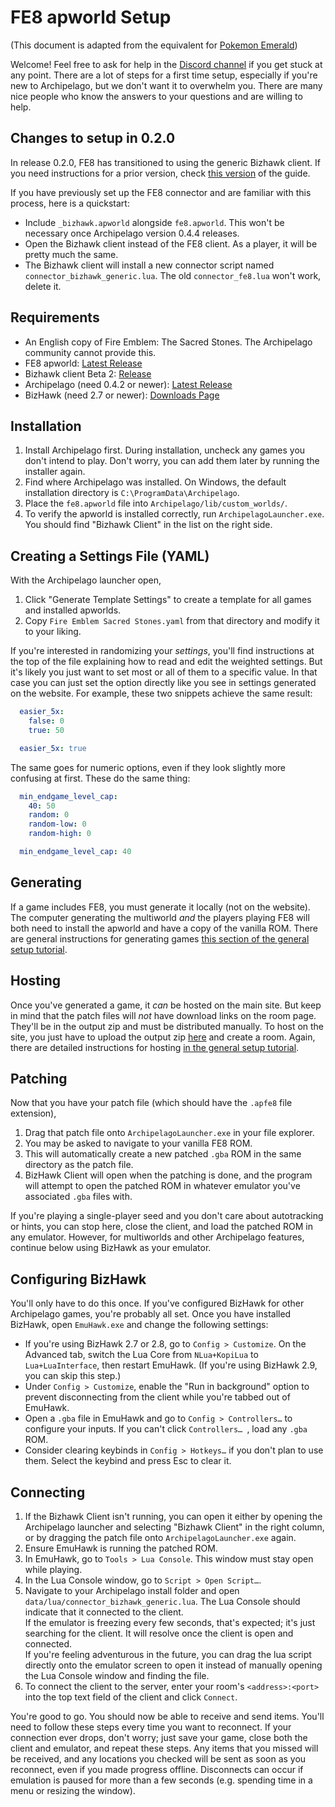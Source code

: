 # FE8 apworld Setup

(This document is adapted from the equivalent for [Pokemon Emerald](https://gist.github.com/Zunawe/406ea7a7ff50db9bf80e4bd040009fed))

Welcome! Feel free to ask for help in the [Discord channel](https://discord.com/channels/731205301247803413/1098762105445953546) if you get stuck at any point. There are a lot of steps for a first time setup, especially if you're new to Archipelago, but we don't want it to overwhelm you. There are many nice people who know the answers to your questions and are willing to help.

## Changes to setup in 0.2.0

In release 0.2.0, FE8 has transitioned to using the generic Bizhawk client. If you need instructions for a prior version, check [this version](https://github.com/CT075/fe8-archipelago/blob/9fec147178b3e0b628fb8b866b082dfcfd93a9e3/setup.md) of the guide.

If you have previously set up the FE8 connector and are familiar with this process, here is a quickstart:

- Include `_bizhawk.apworld` alongside `fe8.apworld`. This won't be necessary once Archipelago version 0.4.4 releases.
- Open the Bizhawk client instead of the FE8 client. As a player, it will be pretty much the same.
- The Bizhawk client will install a new connector script named `connector_bizhawk_generic.lua`. The old `connector_fe8.lua` won't work, delete it.

## Requirements

- An English copy of Fire Emblem: The Sacred Stones. The Archipelago community cannot provide this.
- FE8 apworld: [Latest Release](https://github.com/CT075/Archipelago/releases/latest)
- Bizhawk client Beta 2: [Release](https://github.com/Zunawe/Archipelago/releases/tag/bizhawk_beta-2)
- Archipelago (need 0.4.2 or newer): [Latest Release](https://github.com/ArchipelagoMW/Archipelago/releases/latest)
- BizHawk (need 2.7 or newer): [Downloads Page](https://tasvideos.org/BizHawk/ReleaseHistory)

## Installation

1. Install Archipelago first. During installation, uncheck any games you don't intend to play. Don't worry, you can add them later by running the installer again.
2. Find where Archipelago was installed. On Windows, the default installation directory is `C:\ProgramData\Archipelago`.
3. Place the `fe8.apworld` file into `Archipelago/lib/custom_worlds/`.
4. To verify the apworld is installed correctly, run `ArchipelagoLauncher.exe`. You should find "Bizhawk Client" in the list on the right side.

## Creating a Settings File (YAML)

With the Archipelago launcher open,
1. Click "Generate Template Settings" to create a template for all games and installed apworlds.
2. Copy `Fire Emblem Sacred Stones.yaml` from that directory and modify it to your liking.

If you're interested in randomizing your _settings_, you'll find instructions at the top of the file explaining how to read and edit the weighted settings. But it's likely you just want to set most or all of them to a specific value. In that case you can just set the option directly like you see in settings generated on the website. For example, these two snippets achieve the same result:

```yaml
  easier_5x:
    false: 0
    true: 50
```

```yaml
  easier_5x: true
```

The same goes for numeric options, even if they look slightly more confusing at first. These do the same thing:

```yaml
  min_endgame_level_cap:
    40: 50
    random: 0
    random-low: 0
    random-high: 0
```

```yaml
  min_endgame_level_cap: 40
```

## Generating

If a game includes FE8, you must generate it locally (not on the website). The computer generating the multiworld _and_ the players playing FE8 will both need to install the apworld and have a copy of the vanilla ROM. There are general instructions for generating games [this section of the general setup tutorial](https://archipelago.gg/tutorial/Archipelago/setup/en#generating-a-multiplayer-game).

## Hosting

Once you've generated a game, it _can_ be hosted on the main site. But keep in mind that the patch files will _not_ have download links on the room page. They'll be in the output zip and must be distributed manually. To host on the site, you just have to upload the output zip [here](https://archipelago.gg/uploads) and create a room. Again, there are detailed instructions for hosting [in the general setup tutorial](https://archipelago.gg/tutorial/Archipelago/setup/en#hosting-an-archipelago-server).

## Patching

Now that you have your patch file (which should have the `.apfe8` file extension),

1. Drag that patch file onto `ArchipelagoLauncher.exe` in your file explorer.
2. You may be asked to navigate to your vanilla FE8 ROM.
3. This will automatically create a new patched `.gba` ROM in the same directory as the patch file.
4. BizHawk Client will open when the patching is done, and the program will attempt to open the patched ROM in whatever emulator you've associated `.gba` files with.

If you're playing a single-player seed and you don't care about autotracking or hints, you can stop here, close the client, and load the patched ROM in any emulator. However, for multiworlds and other Archipelago features, continue below using BizHawk as your emulator.

## Configuring BizHawk

You'll only have to do this once. If you've configured BizHawk for other Archipelago games, you're probably all set. Once you have installed BizHawk, open `EmuHawk.exe` and change the following settings:

- If you're using BizHawk 2.7 or 2.8, go to `Config > Customize`. On the Advanced tab, switch the Lua Core from `NLua+KopiLua` to `Lua+LuaInterface`, then restart EmuHawk. (If you're using BizHawk 2.9, you can skip this step.)
- Under `Config > Customize`, enable the "Run in background" option to prevent disconnecting from the client while you're tabbed out of EmuHawk.
- Open a `.gba` file in EmuHawk and go to `Config > Controllers…` to configure your inputs. If you can't click `Controllers… `, load any `.gba` ROM.
- Consider clearing keybinds in `Config > Hotkeys…` if you don't plan to use them. Select the keybind and press Esc to clear it.

## Connecting

1. If the Bizhawk Client isn't running, you can open it either by opening the Archipelago launcher and selecting "Bizhawk Client" in the right column, or by dragging the patch file onto `ArchipelagoLauncher.exe` again.
2. Ensure EmuHawk is running the patched ROM.
3. In EmuHawk, go to `Tools > Lua Console`. This window must stay open while playing.
4. In the Lua Console window, go to `Script > Open Script…`.
5. Navigate to your Archipelago install folder and open `data/lua/connector_bizhawk_generic.lua`. The Lua Console should indicate that it connected to the client.  
If the emulator is freezing every few seconds, that's expected; it's just searching for the client. It will resolve once the client is open and connected.    
If you're feeling adventurous in the future, you can drag the lua script directly onto the emulator screen to open it instead of manually opening the Lua Console window and finding the file.
6. To connect the client to the server, enter your room's `<address>:<port>` into the top text field of the client and click `Connect`.

You're good to go. You should now be able to receive and send items. You'll need to follow these steps every time you want to reconnect. If your connection ever drops, don't worry; just save your game, close both the client and emulator, and repeat these steps. Any items that you missed will be received, and any locations you checked will be sent as soon as you reconnect, even if you made progress offline. Disconnects can occur if emulation is paused for more than a few seconds (e.g. spending time in a menu or resizing the window).

